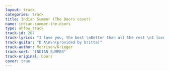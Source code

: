 ```yaml
---
layout: track
categories: track
title: Indian Summer (The Doors cover)
name: indian-summer-the-doors
type: ahfow_track
track-id: 267
track-lyrics: "I love you, the best \nBetter than all the rest \nI love you, the best \nBetter than all the rest \nThat I meet in the summer \nIndian summer \nThat I meet in the summer \nIndian summer \nI love you, the best \nBetter than all the rest"
track-guitar: "D A\n\n(provided by britta)"
track-author: Morrison/Krieger
track-sort: "INDIAN SUMMER"
track-original: Doors
cover: true
---
```

